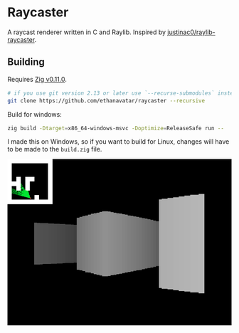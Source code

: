 # Raycaster

A raycast renderer written in C and Raylib. Inspired by [justinac0/raylib-raycaster](https://github.com/justinac0/raylib-raycaster).

## Building

Requires [Zig v0.11.0](https://ziglang.org).

```bash
# if you use git version 2.13 or later use `--recurse-submodules` instead of `--recursive`
git clone https://github.com/ethanavatar/raycaster --recursive
```

Build for windows:
```bash
zig build -Dtarget=x86_64-windows-msvc -Doptimize=ReleaseSafe run --
```

I made this on Windows, so if you want to build for Linux, changes will have to be made to the `build.zig` file.

![Screenshot](./images/screenshot.png)

